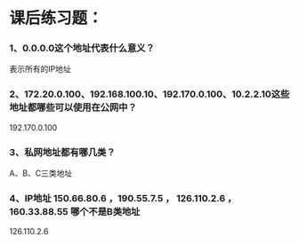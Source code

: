 # 课后练习题：

### 1、0.0.0.0这个地址代表什么意义？

表示所有的IP地址

### 2、172.20.0.100、192.168.100.10、192.170.0.100、10.2.2.10这些地址都哪些可以使用在公网中？

192.170.0.100

### 3、私网地址都有哪几类？

A、B、C三类地址

### 4、IP地址 150.66.80.6  ，190.55.7.5 ， 126.110.2.6 ，160.33.88.55 哪个不是B类地址

126.110.2.6